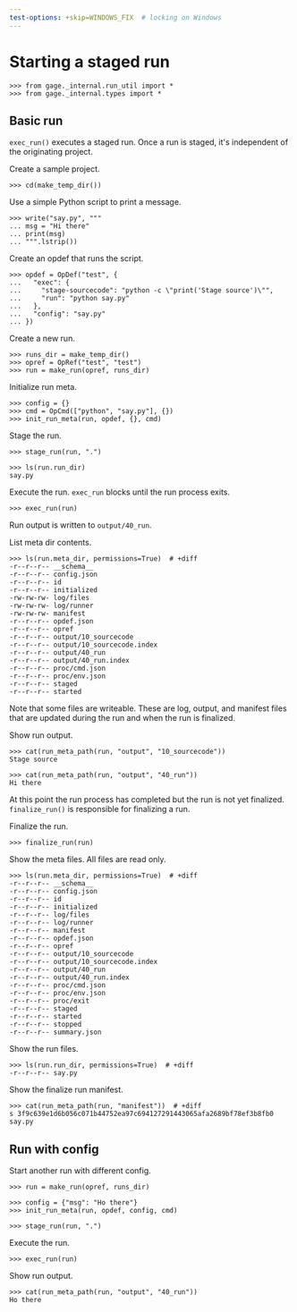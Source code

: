 ```yaml
---
test-options: +skip=WINDOWS_FIX  # locking on Windows
---
```


# Starting a staged run

    >>> from gage._internal.run_util import *
    >>> from gage._internal.types import *

## Basic run

`exec_run()` executes a staged run. Once a run is staged, it's
independent of the originating project.

Create a sample project.

    >>> cd(make_temp_dir())

Use a simple Python script to print a message.

    >>> write("say.py", """
    ... msg = "Hi there"
    ... print(msg)
    ... """.lstrip())

Create an opdef that runs the script.

    >>> opdef = OpDef("test", {
    ...   "exec": {
    ...     "stage-sourcecode": "python -c \"print('Stage source')\"",
    ...     "run": "python say.py"
    ...   },
    ...   "config": "say.py"
    ... })

Create a new run.

    >>> runs_dir = make_temp_dir()
    >>> opref = OpRef("test", "test")
    >>> run = make_run(opref, runs_dir)

Initialize run meta.

    >>> config = {}
    >>> cmd = OpCmd(["python", "say.py"], {})
    >>> init_run_meta(run, opdef, {}, cmd)

Stage the run.

    >>> stage_run(run, ".")

    >>> ls(run.run_dir)
    say.py

Execute the run. `exec_run` blocks until the run process exits.

    >>> exec_run(run)

Run output is written to `output/40_run`.

List meta dir contents.

    >>> ls(run.meta_dir, permissions=True)  # +diff
    -r--r--r-- __schema__
    -r--r--r-- config.json
    -r--r--r-- id
    -r--r--r-- initialized
    -rw-rw-rw- log/files
    -rw-rw-rw- log/runner
    -rw-rw-rw- manifest
    -r--r--r-- opdef.json
    -r--r--r-- opref
    -r--r--r-- output/10_sourcecode
    -r--r--r-- output/10_sourcecode.index
    -r--r--r-- output/40_run
    -r--r--r-- output/40_run.index
    -r--r--r-- proc/cmd.json
    -r--r--r-- proc/env.json
    -r--r--r-- staged
    -r--r--r-- started

Note that some files are writeable. These are log, output, and manifest
files that are updated during the run and when the run is finalized.

Show run output.

    >>> cat(run_meta_path(run, "output", "10_sourcecode"))
    Stage source

    >>> cat(run_meta_path(run, "output", "40_run"))
    Hi there

At this point the run process has completed but the run is not yet
finalized. `finalize_run()` is responsible for finalizing a run.

Finalize the run.

    >>> finalize_run(run)

Show the meta files. All files are read only.

    >>> ls(run.meta_dir, permissions=True)  # +diff
    -r--r--r-- __schema__
    -r--r--r-- config.json
    -r--r--r-- id
    -r--r--r-- initialized
    -r--r--r-- log/files
    -r--r--r-- log/runner
    -r--r--r-- manifest
    -r--r--r-- opdef.json
    -r--r--r-- opref
    -r--r--r-- output/10_sourcecode
    -r--r--r-- output/10_sourcecode.index
    -r--r--r-- output/40_run
    -r--r--r-- output/40_run.index
    -r--r--r-- proc/cmd.json
    -r--r--r-- proc/env.json
    -r--r--r-- proc/exit
    -r--r--r-- staged
    -r--r--r-- started
    -r--r--r-- stopped
    -r--r--r-- summary.json

Show the run files.

    >>> ls(run.run_dir, permissions=True)  # +diff
    -r--r--r-- say.py

Show the finalize run manifest.

    >>> cat(run_meta_path(run, "manifest"))  # +diff
    s 3f9c639e1d6b056c071b44752ea97c694127291443065afa2689bf78ef3b8fb0 say.py

## Run with config

Start another run with different config.

    >>> run = make_run(opref, runs_dir)

    >>> config = {"msg": "Ho there"}
    >>> init_run_meta(run, opdef, config, cmd)

    >>> stage_run(run, ".")

Execute the run.

    >>> exec_run(run)

Show run output.

    >>> cat(run_meta_path(run, "output", "40_run"))
    Ho there

